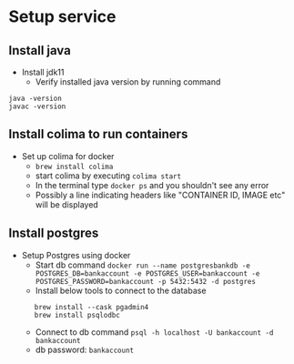 # Setup service

## Install java
- Install jdk11
  - Verify installed java version by running command
```shell script
java -version
javac -version
```

## Install colima to run containers
- Set up colima for docker
    - `brew install colima`
    - start colima by executing `colima start`
    - In the terminal type `docker ps` and you shouldn't see any error
    - Possibly a line indicating headers like "CONTAINER ID, IMAGE etc" will be displayed


## Install postgres
- Setup Postgres using docker
    - Start db command
      `docker run --name postgresbankdb -e POSTGRES_DB=bankaccount -e POSTGRES_USER=bankaccount -e POSTGRES_PASSWORD=bankaccount -p 5432:5432 -d postgres`
    - Install below tools to connect to the database
   ```
      brew install --cask pgadmin4   
      brew install psqlodbc
   ```
    - Connect to db command
      `psql -h localhost -U bankaccount -d bankaccount`
    - db password:
      `bankaccount`